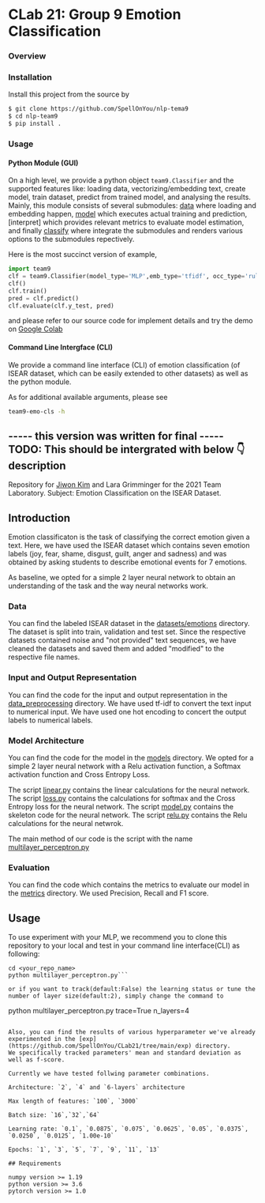 # CLab 21: Group 9 Emotion Classification


### Overview



### Installation

Install this project from the source by 
```sh
$ git clone https://github.com/SpellOnYou/nlp-tema9
$ cd nlp-team9
$ pip install .
```


### Usage

#### Python Module (GUI)

On a high level, we provide a python object `team9.Classifier` and the supported features like: loading data, vectorizing/embedding text, create model, train dataset, predict from trained model, and analysing the results.
Mainly, this module consists of several submodules: [data]() where loading and embedding happen, [model]() which executes actual training and prediction, [interpret] which provides relevant metrics to evaluate model estimation, and finally [classify]() where integrate the submodules and renders various options to the submodules repectively.

Here is the most succinct version of example, 

```python
import team9
clf = team9.Classifier(model_type='MLP',emb_type='tfidf', occ_type='rule')
clf()
clf.train()
pred = clf.predict()
clf.evaluate(clf.y_test, pred)

```

and please refer to our source code for implement details and try the demo on [Google Colab](https://colab.research.google.com/drive/1eWcxVjaEadUxoMwy9GCJ9_N9-67ussKC?usp=sharing)


#### Command Line Intergface (CLI)

We provide a command line interface (CLI) of emotion classification (of ISEAR dataset, which can be easily extended to other datasets) as well as the python module.

As for additional available arguments, please see 

```sh
team9-emo-cls -h
```

----- this version was written for final -----
TODO: This should be intergrated with below 👇 description
---


Repository for [Jiwon Kim](mailto:st176776@stud.uni-stuttgart.de) and Lara Grimminger for the 2021 Team Laboratory.
Subject: Emotion Classification on the ISEAR Dataset.

## Introduction

Emotion classificaton is the task of classifying the correct emotion given a text.
Here, we have used the ISEAR dataset which contains seven emotion labels (joy, fear, shame, disgust, guilt, anger and sadness) and was obtained by asking students to describe emotional events for 7 emotions.

As baseline, we opted for a simple 2 layer neural network to obtain an understanding of the task
and the way neural networks work.

### Data

You can find the labeled ISEAR dataset in the [datasets/emotions](https://github.com/SpellOnYou/CLab21/tree/main/datasets/emotions) directory. The dataset is split into train, validation and test set. Since the respective datasets contained noise and "not provided" text sequences, we have cleaned the datasets and saved them and added "modified" to the respective file names.

### Input and Output Representation

You can find the code for the input and output representation in the [data_preprocessing](https://github.com/SpellOnYou/CLab21/tree/main/data_preprocessing) directory.
We have used tf-idf to convert the text input to numerical input.
We have used one hot encoding to concert the output labels to numerical labels.

### Model Architecture

You can find the code for the model in the [models](https://github.com/SpellOnYou/CLab21/tree/main/models) directory. We opted for a simple 2 layer neural network with a Relu activation function, a Softmax activation function and Cross Entropy Loss.

The script [linear.py](https://github.com/SpellOnYou/CLab21/blob/main/models/linear.py) contains the linear calculations for the neural network.
The script [loss.py](https://github.com/SpellOnYou/CLab21/blob/main/models/loss.py) contains the calculations for softmax and the Cross Entropy loss for the neural network.
The script [model.py](https://github.com/SpellOnYou/CLab21/blob/main/models/model.py) contains the skeleton code for the neural network.
The script [relu.py](https://github.com/SpellOnYou/CLab21/blob/main/models/relu.py) contains the Relu calculations for the neural netwrok.

The main method of our code is the script with the name [multilayer_perceptron.py](https://github.com/SpellOnYou/CLab21/blob/main/multilayer_perceptron.py)

### Evaluation

You can find the code which contains the metrics to evaluate our model in the [metrics](https://github.com/SpellOnYou/CLab21/tree/main/metrics) directory.
We used Precision, Recall and F1 score.


## Usage

To use experiment with your MLP, we recommend you to clone this repository to your local and test in your command line interface(CLI) as following:

```git clone https://github.com/SpellOnYou/CLab21.git <your_repo_name>
cd <your_repo_name>
python multilayer_perceptron.py```

or if you want to track(default:False) the learning status or tune the number of layer size(default:2), simply change the command to

```
python multilayer_perceptron.py trace=True n_layers=4
```

Also, you can find the results of various hyperparameter we've already experimented in the [exp](https://github.com/SpellOnYou/CLab21/tree/main/exp) directory.
We specifically tracked parameters' mean and standard deviation as well as f-score.

Currently we have tested follwing parameter combinations.

Architecture: `2`, `4` and `6-layers` architecture

Max length of features: `100`, `3000`

Batch size: `16`,`32`,`64`

Learning rate: `0.1`, `0.0875`, `0.075`, `0.0625`, `0.05`, `0.0375`, `0.0250`, `0.0125`, `1.00e-10`

Epochs: `1`, `3`, `5`, `7`, `9`, `11`, `13`

## Requirements

numpy version >= 1.19
python version >= 3.6
pytorch version >= 1.0
